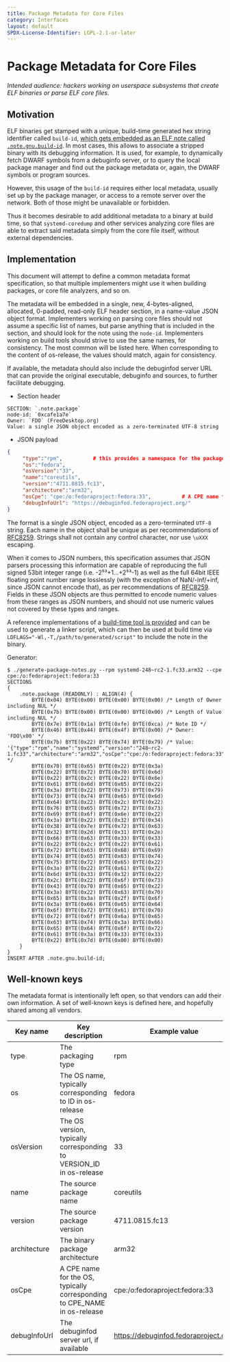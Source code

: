 ```yaml
---
title: Package Metadata for Core Files
category: Interfaces
layout: default
SPDX-License-Identifier: LGPL-2.1-or-later
---
```


# Package Metadata for Core Files

*Intended audience: hackers working on userspace subsystems that create ELF binaries
or parse ELF core files.*

## Motivation

ELF binaries get stamped with a unique, build-time generated hex string identifier called
`build-id`, [which gets embedded as an ELF note called `.note.gnu.build-id`](https://fedoraproject.org/wiki/Releases/FeatureBuildId).
In most cases, this allows to associate a stripped binary with its debugging information.
It is used, for example, to dynamically fetch DWARF symbols from a debuginfo server, or
to query the local package manager and find out the package metadata or, again, the DWARF
symbols or program sources.

However, this usage of the `build-id` requires either local metadata, usually set up by
the package manager, or access to a remote server over the network. Both of those might
be unavailable or forbidden.

Thus it becomes desirable to add additional metadata to a binary at build time, so that
`systemd-coredump` and other services analyzing core files are able to extract said
metadata simply from the core file itself, without external dependencies.

## Implementation

This document will attempt to define a common metadata format specification, so that
multiple implementers might use it when building packages, or core file analyzers, and
so on.

The metadata will be embedded in a single, new, 4-bytes-aligned, allocated, 0-padded,
read-only ELF header section, in a name-value JSON object format. Implementers working on parsing
core files should not assume a specific list of names, but parse anything that is included
in the section, and should look for the note using the `node-id`. Implementers working on
build tools should strive to use the same names, for consistency. The most common will be
listed here. When corresponding to the content of os-release, the values should match, again for consistency.

If available, the metadata should also include the debuginfod server URL that can provide
the original executable, debuginfo and sources, to further facilitate debugging.

* Section header

```
SECTION: `.note.package`
node-id: `0xcafe1a7e`
Owner: `FDO` (FreeDesktop.org)
Value: a single JSON object encoded as a zero-terminated UTF-8 string
```

* JSON payload

```json
{
     "type":"rpm",          # this provides a namespace for the package+package-version fields
     "os":"fedora",
     "osVersion":"33",
     "name":"coreutils",
     "version":"4711.0815.fc13",
     "architecture":"arm32",
     "osCpe": "cpe:/o:fedoraproject:fedora:33",          # A CPE name for the operating system, `CPE_NAME` from os-release is a good default
     "debugInfoUrl": "https://debuginfod.fedoraproject.org/"
}
```

The format is a single JSON object, encoded as a zero-terminated `UTF-8` string.
Each name in the object shall be unique as per recommendations of
[RFC8259](https://datatracker.ietf.org/doc/html/rfc8259#section-4). Strings shall
not contain any control character, nor use `\uXXX` escaping.

When it comes to JSON numbers, this specification assumes that JSON parsers
processing this information are capable of reproducing the full signed 53bit
integer range (i.e. -2⁵³+1…+2⁵³-1) as well as the full 64bit IEEE floating
point number range losslessly (with the exception of NaN/-inf/+inf, since JSON
cannot encode that), as per recommendations of
[RFC8259](https://datatracker.ietf.org/doc/html/rfc8259#page-8). Fields in
these JSON objects are thus permitted to encode numeric values from these
ranges as JSON numbers, and should not use numeric values not covered by these
types and ranges.

A reference implementations of a [build-time tool is provided](https://github.com/systemd/package-notes)
and can be used to generate a linker script, which can then be used at build time via
```LDFLAGS="-Wl,-T,/path/to/generated/script"``` to include the note in the binary.

Generator:
```console
$ ./generate-package-notes.py --rpm systemd-248~rc2-1.fc33.arm32 --cpe cpe:/o:fedoraproject:fedora:33
SECTIONS
{
    .note.package (READONLY) : ALIGN(4) {
        BYTE(0x04) BYTE(0x00) BYTE(0x00) BYTE(0x00) /* Length of Owner including NUL */
        BYTE(0x7b) BYTE(0x00) BYTE(0x00) BYTE(0x00) /* Length of Value including NUL */
        BYTE(0x7e) BYTE(0x1a) BYTE(0xfe) BYTE(0xca) /* Note ID */
        BYTE(0x46) BYTE(0x44) BYTE(0x4f) BYTE(0x00) /* Owner: 'FDO\x00' */
        BYTE(0x7b) BYTE(0x22) BYTE(0x74) BYTE(0x79) /* Value: '{"type":"rpm","name":"systemd","version":"248~rc2-1.fc33","architecture":"arm32","osCpe":"cpe:/o:fedoraproject:fedora:33"}\x00\x00' */
        BYTE(0x70) BYTE(0x65) BYTE(0x22) BYTE(0x3a)
        BYTE(0x22) BYTE(0x72) BYTE(0x70) BYTE(0x6d)
        BYTE(0x22) BYTE(0x2c) BYTE(0x22) BYTE(0x6e)
        BYTE(0x61) BYTE(0x6d) BYTE(0x65) BYTE(0x22)
        BYTE(0x3a) BYTE(0x22) BYTE(0x73) BYTE(0x79)
        BYTE(0x73) BYTE(0x74) BYTE(0x65) BYTE(0x6d)
        BYTE(0x64) BYTE(0x22) BYTE(0x2c) BYTE(0x22)
        BYTE(0x76) BYTE(0x65) BYTE(0x72) BYTE(0x73)
        BYTE(0x69) BYTE(0x6f) BYTE(0x6e) BYTE(0x22)
        BYTE(0x3a) BYTE(0x22) BYTE(0x32) BYTE(0x34)
        BYTE(0x38) BYTE(0x7e) BYTE(0x72) BYTE(0x63)
        BYTE(0x32) BYTE(0x2d) BYTE(0x31) BYTE(0x2e)
        BYTE(0x66) BYTE(0x63) BYTE(0x33) BYTE(0x33)
        BYTE(0x22) BYTE(0x2c) BYTE(0x22) BYTE(0x61)
        BYTE(0x72) BYTE(0x63) BYTE(0x68) BYTE(0x69)
        BYTE(0x74) BYTE(0x65) BYTE(0x63) BYTE(0x74)
        BYTE(0x75) BYTE(0x72) BYTE(0x65) BYTE(0x22)
        BYTE(0x3a) BYTE(0x22) BYTE(0x61) BYTE(0x72)
        BYTE(0x6d) BYTE(0x33) BYTE(0x32) BYTE(0x22)
        BYTE(0x2c) BYTE(0x22) BYTE(0x6f) BYTE(0x73)
        BYTE(0x43) BYTE(0x70) BYTE(0x65) BYTE(0x22)
        BYTE(0x3a) BYTE(0x22) BYTE(0x63) BYTE(0x70)
        BYTE(0x65) BYTE(0x3a) BYTE(0x2f) BYTE(0x6f)
        BYTE(0x3a) BYTE(0x66) BYTE(0x65) BYTE(0x64)
        BYTE(0x6f) BYTE(0x72) BYTE(0x61) BYTE(0x70)
        BYTE(0x72) BYTE(0x6f) BYTE(0x6a) BYTE(0x65)
        BYTE(0x63) BYTE(0x74) BYTE(0x3a) BYTE(0x66)
        BYTE(0x65) BYTE(0x64) BYTE(0x6f) BYTE(0x72)
        BYTE(0x61) BYTE(0x3a) BYTE(0x33) BYTE(0x33)
        BYTE(0x22) BYTE(0x7d) BYTE(0x00) BYTE(0x00)
    }
}
INSERT AFTER .note.gnu.build-id;
```

## Well-known keys

The metadata format is intentionally left open, so that vendors can add their own information.
A set of well-known keys is defined here, and hopefully shared among all vendors.

| Key name     | Key description                                                          | Example value                         |
|--------------|--------------------------------------------------------------------------|---------------------------------------|
| type         | The packaging type                                                       | rpm                                   |
| os           | The OS name, typically corresponding to ID in os-release                 | fedora                                |
| osVersion    | The OS version, typically corresponding to VERSION_ID in os-release      | 33                                    |
| name         | The source package name                                                  | coreutils                             |
| version      | The source package version                                               | 4711.0815.fc13                        |
| architecture | The binary package architecture                                          | arm32                                 |
| osCpe        | A CPE name for the OS, typically corresponding to CPE_NAME in os-release | cpe:/o:fedoraproject:fedora:33        |
| debugInfoUrl | The debuginfod server url, if available                                  | https://debuginfod.fedoraproject.org/ |
